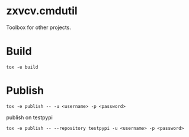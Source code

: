 # zxvcv.cmdutil
Toolbox for other projects.

# Build
```
tox -e build
```

# Publish
```
tox -e publish -- -u <username> -p <password>
```

publish on testpypi
```
tox -e publish -- --repository testpypi -u <username> -p <password>
